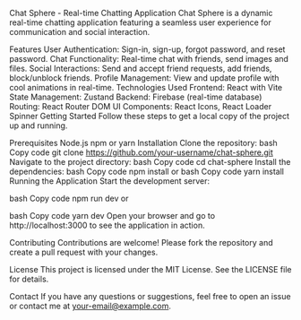 Chat Sphere - Real-time Chatting Application
Chat Sphere is a dynamic real-time chatting application featuring a seamless user experience for communication and social interaction.

Features
User Authentication: Sign-in, sign-up, forgot password, and reset password.
Chat Functionality: Real-time chat with friends, send images and files.
Social Interactions: Send and accept friend requests, add friends, block/unblock friends.
Profile Management: View and update profile with cool animations in real-time.
Technologies Used
Frontend: React with Vite
State Management: Zustand
Backend: Firebase (real-time database)
Routing: React Router DOM
UI Components: React Icons, React Loader Spinner
Getting Started
Follow these steps to get a local copy of the project up and running.

Prerequisites
Node.js
npm or yarn
Installation
Clone the repository:
bash
Copy code
git clone https://github.com/your-username/chat-sphere.git
Navigate to the project directory:
bash
Copy code
cd chat-sphere
Install the dependencies:
bash
Copy code
npm install
or
bash
Copy code
yarn install
Running the Application
Start the development server:

bash
Copy code
npm run dev
or

bash
Copy code
yarn dev
Open your browser and go to http://localhost:3000 to see the application in action.

Contributing
Contributions are welcome! Please fork the repository and create a pull request with your changes.

License
This project is licensed under the MIT License. See the LICENSE file for details.

Contact
If you have any questions or suggestions, feel free to open an issue or contact me at your-email@example.com.


 
